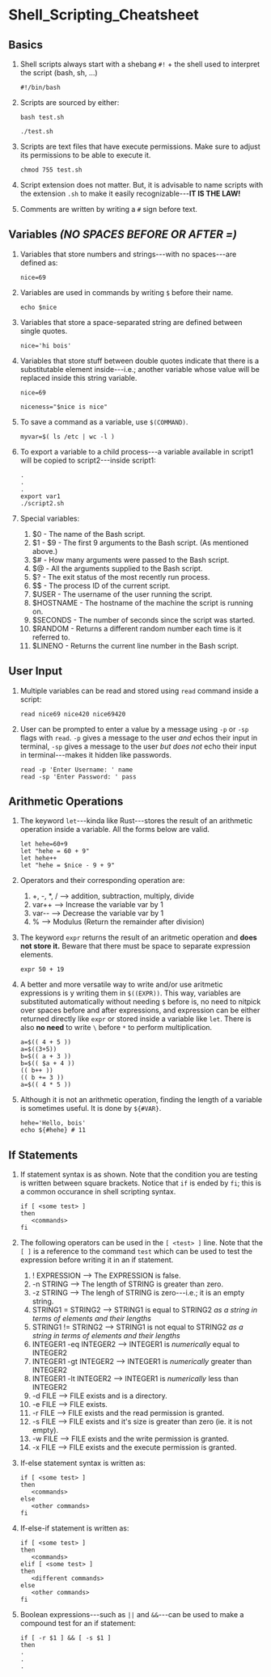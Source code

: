 # Shell_Scripting_Cheatsheet


## Basics

1. Shell scripts always start with a shebang `#!` + the shell used to interpret the script (bash, sh, ...)
   ```
   #!/bin/bash
   ```

1. Scripts are sourced by either:
   ```
   bash test.sh
   ```
   ```
   ./test.sh
   ```

1. Scripts are text files that have execute permissions. Make sure to adjust its permissions to be able to execute it.
   ```
   chmod 755 test.sh
   ```

1. Script extension does not matter. But, it is advisable to name scripts with the extension `.sh` to make it easily recognizable---**IT IS THE LAW!**

1. Comments are written by writing a `#` sign before text.

## Variables _(NO SPACES BEFORE OR AFTER =)_

1. Variables that store numbers and strings---with no spaces---are defined as:
   ```
   nice=69
   ```

1. Variables are used in commands by writing `$` before their name.
   ```
   echo $nice
   ```

1. Variables that store a space-separated string are defined between single quotes.
   ```
   nice='hi bois'
   ```

1. Variables that store stuff between double quotes indicate that there is a substitutable element inside---i.e.; another variable whose value will be replaced inside this string variable.
   ```
   nice=69

   niceness="$nice is nice"
   ```

1. To save a command as a variable, use `$(COMMAND)`.
   ```
   myvar=$( ls /etc | wc -l )
   ```

1. To export a variable to a child process---a variable available in script1 will be copied to script2---inside script1:
   ```
   .
   .
   .
   export var1
   ./script2.sh
   ```
   
1. Special variables:
   1. $0 - The name of the Bash script.
   1. $1 - $9 - The first 9 arguments to the Bash script. (As mentioned above.)
   1. $# - How many arguments were passed to the Bash script.
   1. $@ - All the arguments supplied to the Bash script.
   1. $? - The exit status of the most recently run process.
   1. $$ - The process ID of the current script.
   1. $USER - The username of the user running the script.
   1. $HOSTNAME - The hostname of the machine the script is running on.
   1. $SECONDS - The number of seconds since the script was started.
   1. $RANDOM - Returns a different random number each time is it referred to.
   1. $LINENO - Returns the current line number in the Bash script.
  

## User Input

1. Multiple variables can be read and stored using `read` command inside a script:
   ```
   read nice69 nice420 nice69420
   ```

1. User can be prompted to enter a value by a message using `-p` or `-sp` flags with `read`. `-p` gives a message to the user _and_ echos their input in terminal, `-sp` gives a message to the user _but does not_ echo their input in terminal---makes it hidden like passwords.
   ```
   read -p 'Enter Username: ' name
   read -sp 'Enter Password: ' pass
   ```


## Arithmetic Operations

1. The keyword `let`---kinda like Rust---stores the result of an arithmetic operation inside a variable. All the forms below are valid.
   ```
   let hehe=60+9
   let "hehe = 60 + 9"
   let hehe++
   let "hehe = $nice - 9 + 9"
   ```

1. Operators and their corresponding operation are:
   1. +, -, \*, /	--> addition, subtraction, multiply, divide
   1. var++	--> Increase the variable var by 1
   1. var--	--> Decrease the variable var by 1
   1. %	--> Modulus (Return the remainder after division)
  
1. The keyword `expr` returns the result of an aritmetic operation and **does not store it.** Beware that there must be space to separate expression elements.
   ```
   expr 50 + 19
   ```

1. A better and more versatile way to write and/or use aritmetic expressions is y writing them in `$((EXPR))`. This way, variables are substituted automatically without needing `$` before is, no need to nitpick over spaces before and after expressions, and expression can be either returned directly like `expr` or stored inside a variable like `let`. There is also **no need** to write `\` before `*` to perform multiplication.
   ```
   a=$(( 4 + 5 ))
   a=$((3+5))
   b=$(( a + 3 ))
   b=$(( $a + 4 ))
   (( b++ ))
   (( b += 3 ))
   a=$(( 4 * 5 ))
   ```

1. Although it is not an arithmetic operation, finding the length of a variable is sometimes useful. It is done by `${#VAR}`.
   ```
   hehe='Hello, bois'
   echo ${#hehe} # 11
   ```


## If Statements

1. If statement syntax is as shown. Note that the condition you are testing is written between square brackets. Notice that `if` is ended by `fi`; this is a common occurance in shell scripting syntax.
   ```
   if [ <some test> ]
   then
      <commands>
   fi
   ```

1. The following operators can be used in the `[ <test> ]` line. Note that the `[ ]` is a reference to the command `test` which can be used to test the expression before writing it in an if statement.
   1. ! EXPRESSION --> The EXPRESSION is false.
   1. -n STRING --> The length of STRING is greater than zero.
   1. -z STRING --> The lengh of STRING is zero---i.e.; it is an empty string.
   1. STRING1 = STRING2 --> STRING1 is equal to STRING2 _as a string in terms of elements and their lengths_
   1. STRING1 != STRING2 --> STRING1 is not equal to STRING2 _as a string in terms of elements and their lengths_
   1. INTEGER1 -eq INTEGER2 --> INTEGER1 is _numerically_ equal to INTEGER2
   1. INTEGER1 -gt INTEGER2 --> INTEGER1 is _numerically_ greater than INTEGER2
   1. INTEGER1 -lt INTEGER2 --> INTEGER1 is _numerically_ less than INTEGER2
   1. -d FILE --> FILE exists and is a directory.
   1. -e FILE --> FILE exists.
   1. -r FILE --> FILE exists and the read permission is granted.
   1. -s FILE --> FILE exists and it's size is greater than zero (ie. it is not empty).
   1. -w FILE --> FILE exists and the write permission is granted.
   1. -x FILE --> FILE exists and the execute permission is granted.
  
1. If-else statement syntax is written as:
   ```
   if [ <some test> ]
   then
      <commands>
   else
      <other commands>
   fi
   ```

1. If-else-if statement is written as:
   ```
   if [ <some test> ]
   then
      <commands>   
   elif [ <some test> ]
   then
      <different commands>
   else
      <other commands>
   fi
   ```

1. Boolean expressions---such as `||` and `&&`---can be used to make a compound test for an if statement:
   ```
   if [ -r $1 ] && [ -s $1 ]
   then
   .
   .
   .
   ```

